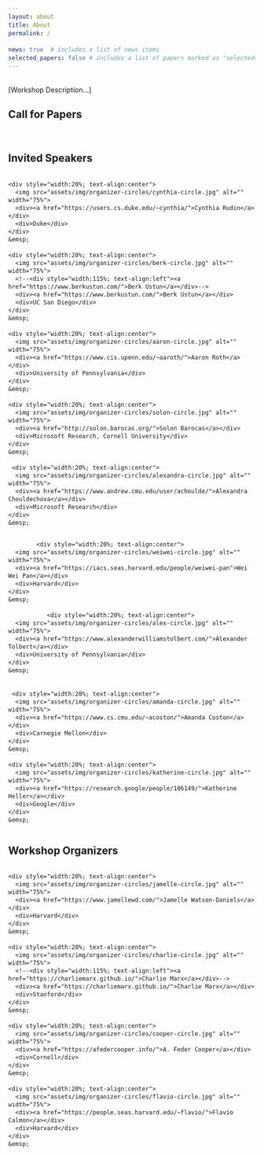 ```yaml
---
layout: about
title: About
permalink: /

news: true  # includes a list of news items
selected_papers: false # includes a list of papers marked as "selected={true}"
---
```


<br/>
[Workshop Description...]


## Call for Papers
<br/>


## Invited Speakers


<div class="flex-container" style="display:flex;">

    <div style="width:20%; text-align:center">
      <img src="assets/img/organizer-circles/cynthia-circle.jpg" alt="" width="75%">
      <div><a href="https://users.cs.duke.edu/~cynthia/">Cynthia Rudin</a></div>
      <div>Duke</div>
    </div>
    &emsp;

    <div style="width:20%; text-align:center">
      <img src="assets/img/organizer-circles/berk-circle.jpg" alt="" width="75%">
      <!--<div style="width:115%; text-align:left"><a href="https://www.berkustun.com/">Berk Ustun</a></div>-->
      <div><a href="https://www.berkustun.com/">Berk Ustun</a></div>
      <div>UC San Diego</div>
    </div>
    &emsp;

    <div style="width:20%; text-align:center">
      <img src="assets/img/organizer-circles/aaron-circle.jpg" alt="" width="75%">
      <div><a href="https://www.cis.upenn.edu/~aaroth/">Aaron Roth</a></div>
      <div>University of Pennsylvania</div>
    </div>
    &emsp;
    
    <div style="width:20%; text-align:center">
      <img src="assets/img/organizer-circles/solon-circle.jpg" alt="" width="75%">
      <div><a href="http://solon.barocas.org/">Solon Barocas</a></div>
      <div>Microsoft Research, Cornell University</div>
    </div>
    &emsp;
    
     <div style="width:20%; text-align:center">
      <img src="assets/img/organizer-circles/alexandra-circle.jpg" alt="" width="75%">
      <div><a href="https://www.andrew.cmu.edu/user/achoulde/">Alexandra Chouldechova</a></div>
      <div>Microsoft Research</div>
    </div>
    &emsp;
    
 </div>   
 <div class="flex-container" style="display:flex;">
    
            <div style="width:20%; text-align:center">
      <img src="assets/img/organizer-circles/weiwei-circle.jpg" alt="" width="75%">
      <div><a href="https://iacs.seas.harvard.edu/people/weiwei-pan">Wei Wei Pan</a></div>
      <div>Harvard</div>
    </div>
    &emsp;
    
               <div style="width:20%; text-align:center">
      <img src="assets/img/organizer-circles/alex-circle.jpg" alt="" width="75%">
      <div><a href="https://www.alexanderwilliamstolbert.com/">Alexander Tolbert</a></div>
      <div>University of Pennsylvania</div>
    </div>
    &emsp;
    
    
     <div style="width:20%; text-align:center">
      <img src="assets/img/organizer-circles/amanda-circle.jpg" alt="" width="75%">
      <div><a href="https://www.cs.cmu.edu/~acoston/">Amanda Coston</a></div>
      <div>Carnegie Mellon</div>
    </div>
    &emsp;
    
    <div style="width:20%; text-align:center">
      <img src="assets/img/organizer-circles/katherine-circle.jpg" alt="" width="75%">
      <div><a href="https://research.google/people/106149/">Katherine Heller</a></div>
      <div>Google</div>
    </div>
    &emsp;
    
    
</div>


## Workshop Organizers

<div class="flex-container" style="display:flex;">

    <div style="width:20%; text-align:center">
      <img src="assets/img/organizer-circles/jamelle-circle.jpg" alt="" width="75%">
      <div><a href="https://www.jamellewd.com/">Jamelle Watson-Daniels</a></div>
      <div>Harvard</div>
    </div>
    &emsp;

    <div style="width:20%; text-align:center">
      <img src="assets/img/organizer-circles/charlie-circle.jpg" alt="" width="75%">
      <!--<div style="width:115%; text-align:left"><a href="https://charliemarx.github.io/">Charlie Marx</a></div>-->
      <div><a href="https://charliemarx.github.io/">Charlie Marx</a></div>
      <div>Stanford</div>
    </div>
    &emsp;

    <div style="width:20%; text-align:center">
      <img src="assets/img/organizer-circles/cooper-circle.jpg" alt="" width="75%">
      <div><a href="https://afedercooper.info/">A. Feder Cooper</a></div>
      <div>Cornell</div>
    </div>
    &emsp;
    
    <div style="width:20%; text-align:center">
      <img src="assets/img/organizer-circles/flavio-circle.jpg" alt="" width="75%">
      <div><a href="https://people.seas.harvard.edu/~flavio/">Flavio Calmon</a></div>
      <div>Harvard</div>
    </div>
    &emsp;
    
</div>
